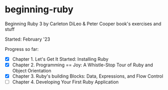 # beginning-ruby

Beginning Ruby 3 by Carleton DiLeo & Peter Cooper book's exercises and stuff

Started: February '23

Progress so far:

- [x] Chapter 1. Let's Get It Started: Installing Ruby
- [x] Chapter 2. Programming == Joy: A Whistle-Stop Tour of Ruby and Object Orientation
- [x] Chapter 3. Ruby's building Blocks: Data, Expressions, and Flow Control
- [ ] Chapter 4. Developing Your First Ruby Application
